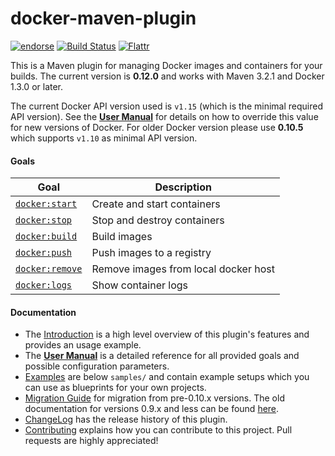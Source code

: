 # docker-maven-plugin

[![endorse](http://api.coderwall.com/rhuss/endorsecount.png)](http://coderwall.com/rhuss)
[![Build Status](https://secure.travis-ci.org/rhuss/docker-maven-plugin.png)](http://travis-ci.org/rhuss/docker-maven-plugin)
[![Flattr](http://api.flattr.com/button/flattr-badge-large.png)](http://flattr.com/thing/73919/Jolokia-JMX-on-Capsaicin)

This is a Maven plugin for managing Docker images and containers for your builds.
The current version is **0.12.0** and works with Maven 3.2.1 and Docker 1.3.0 or later.

The current Docker API version used is `v1.15` (which is the minimal required API version).
See the **[User Manual](doc/manual.md)** for details on how to override this value for new
versions of Docker. For older Docker version please use **0.10.5** which supports `v1.10` as
minimal API version.

#### Goals

| Goal                                          | Description                          |
| --------------------------------------------- | ------------------------------------ |
| [`docker:start`](doc/manual.md#dockerstart)   | Create and start containers          |
| [`docker:stop`](doc/manual.md#dockerstop)     | Stop and destroy containers          |
| [`docker:build`](doc/manual.md#dockerbuild)   | Build images                         |
| [`docker:push`](doc/manual.md#dockerpush)     | Push images to a registry            |
| [`docker:remove`](doc/manual.md#dockerremove) | Remove images from local docker host |
| [`docker:logs`](doc/manual.md#dockerlogs)       | Show container logs                  |

#### Documentation

* The [Introduction](doc/intro.md) is a high level
  overview of this plugin's features and provides an usage example.
* The **[User Manual](doc/manual.md)** is a detailed reference for all
  provided goals and possible configuration parameters.
* [Examples](doc/examples.md) are below `samples/` and contain example
  setups which you can use as blueprints for your own projects.
* [Migration Guide](doc/migration-0.9.x.md) for migration from pre-0.10.x versions.
  The old documentation for versions 0.9.x and less can be found [here](doc/readme-0.9.x.md).
* [ChangeLog](doc/changelog.md) has the release history of this plugin.
* [Contributing](doc/contributing.md) explains how you can contribute to this project. Pull requests are highly appreciated!
  



